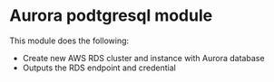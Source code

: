 # Aurora podtgresql module

This module does the following:

- Create new AWS RDS cluster and instance with Aurora database
- Outputs the RDS endpoint and credential
